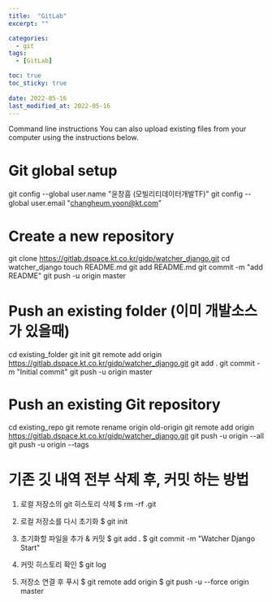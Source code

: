```yaml
---
title:  "GitLab"
excerpt: ""

categories:
  - git
tags:
  - [GitLab]

toc: true
toc_sticky: true
 
date: 2022-05-16
last_modified_at: 2022-05-16
---
```

Command line instructions
You can also upload existing files from your computer using the instructions below.


# Git global setup
git config --global user.name "윤창흠 (모빌리티데이터개발TF)"
git config --global user.email "changheum.yoon@kt.com"

# Create a new repository
git clone https://gitlab.dspace.kt.co.kr/gidp/watcher_django.git
cd watcher_django
touch README.md
git add README.md
git commit -m "add README"
git push -u origin master

# Push an existing folder (이미 개발소스가 있을때)
cd existing_folder
git init
git remote add origin https://gitlab.dspace.kt.co.kr/gidp/watcher_django.git
git add .
git commit -m "Initial commit"
git push -u origin master

# Push an existing Git repository
cd existing_repo
git remote rename origin old-origin
git remote add origin https://gitlab.dspace.kt.co.kr/gidp/watcher_django.git
git push -u origin --all
git push -u origin --tags


# 기존 깃 내역 전부 삭제 후, 커밋 하는 방법
1. 로컬 저장소의 git 히스토리 삭제
$ rm -rf .git

2. 로컬 저장소를 다시 초기화
$ git init

3. 초기화할 파일을 추가 & 커밋
$ git add .
$ git commit -m "Watcher Django Start"

4. 커밋 히스토리 확인
$ git log

5. 저장소 연결 후 푸시
$ git remote add origin <url>
$ git push -u --force origin master